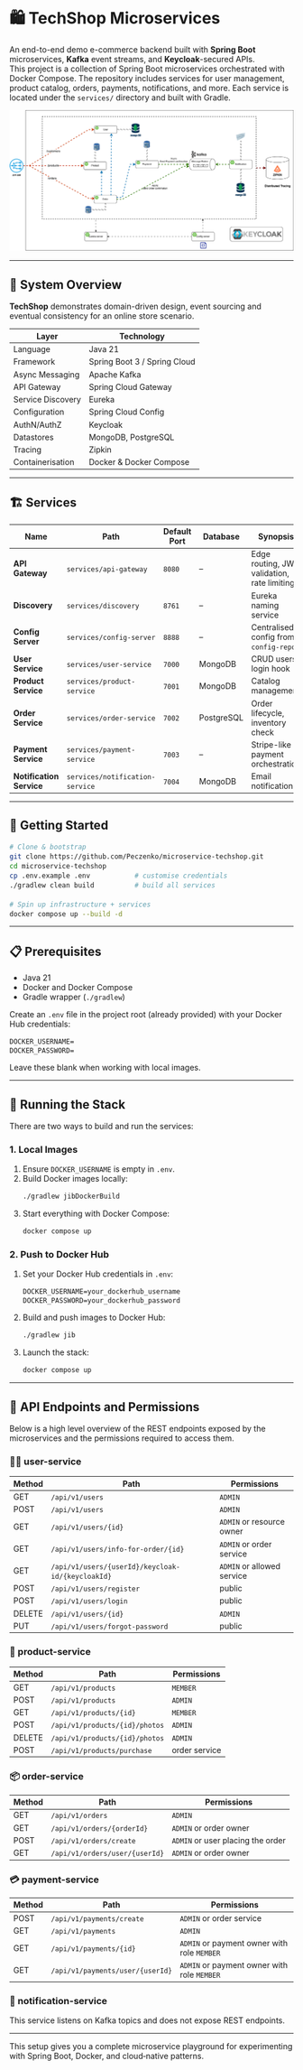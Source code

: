 # 🛍️ TechShop Microservices

An end-to-end demo e-commerce backend built with **Spring Boot** microservices, **Kafka** event streams, and **Keycloak**-secured APIs.  
This project is a collection of Spring Boot microservices orchestrated with Docker Compose. The repository includes services for user management, product catalog, orders, payments, notifications, and more. Each service is located under the `services/` directory and built with Gradle.

![Architecture Diagram](architecture.png)

---

## 📝 System Overview

**TechShop** demonstrates domain-driven design, event sourcing and eventual consistency for an online store scenario.

| Layer            | Technology                    |
|------------------|-------------------------------|
| Language         | Java 21                       |
| Framework        | Spring Boot 3 / Spring Cloud  |
| Async Messaging  | Apache Kafka                  |
| API Gateway      | Spring Cloud Gateway          |
| Service Discovery| Eureka                        |
| Configuration    | Spring Cloud Config           |
| AuthN/AuthZ      | Keycloak                      |
| Datastores       | MongoDB, PostgreSQL           |
| Tracing          | Zipkin                        |
| Containerisation | Docker & Docker Compose       |

---

## 🏗️ Services

| Name                     | Path                            | Default Port | Database   | Synopsis                                    |
|--------------------------|----------------------------------|--------------|------------|---------------------------------------------|
| **API Gateway**          | `services/api-gateway`           | `8080`       | –          | Edge routing, JWT validation, rate limiting |
| **Discovery**            | `services/discovery`             | `8761`       | –          | Eureka naming service                       |
| **Config Server**        | `services/config-server`         | `8888`       | –          | Centralised config from `config-repo`       |
| **User Service**         | `services/user-service`          | `7000`       | MongoDB    | CRUD users, login hook                      |
| **Product Service**      | `services/product-service`       | `7001`       | MongoDB    | Catalog management                          |
| **Order Service**        | `services/order-service`         | `7002`       | PostgreSQL | Order lifecycle, inventory check            |
| **Payment Service**      | `services/payment-service`       | `7003`       | –          | Stripe-like payment orchestration           |
| **Notification Service** | `services/notification-service`  | `7004`       | MongoDB    | Email notifications                         |

---

## 🚀 Getting Started

```bash
# Clone & bootstrap
git clone https://github.com/Peczenko/microservice-techshop.git
cd microservice-techshop
cp .env.example .env           # customise credentials
./gradlew clean build          # build all services

# Spin up infrastructure + services
docker compose up --build -d
```

---

## 📋 Prerequisites

- Java 21
- Docker and Docker Compose
- Gradle wrapper (`./gradlew`)

Create an `.env` file in the project root (already provided) with your Docker Hub credentials:

```env
DOCKER_USERNAME=
DOCKER_PASSWORD=
```

Leave these blank when working with local images.

---

## 🧰 Running the Stack

There are two ways to build and run the services:

### 1. Local Images

1. Ensure `DOCKER_USERNAME` is empty in `.env`.
2. Build Docker images locally:
   ```bash
   ./gradlew jibDockerBuild
   ```
3. Start everything with Docker Compose:
   ```bash
   docker compose up
   ```

### 2. Push to Docker Hub

1. Set your Docker Hub credentials in `.env`:
   ```env
   DOCKER_USERNAME=your_dockerhub_username
   DOCKER_PASSWORD=your_dockerhub_password
   ```
2. Build and push images to Docker Hub:
   ```bash
   ./gradlew jib
   ```
3. Launch the stack:
   ```bash
   docker compose up
   ```

---

## 📡 API Endpoints and Permissions

Below is a high level overview of the REST endpoints exposed by the microservices and the permissions required to access them.

### 🧑‍💼 user-service

| Method | Path                                              | Permissions                |
|--------|---------------------------------------------------|----------------------------|
| GET    | `/api/v1/users`                                   | `ADMIN`                    |
| POST   | `/api/v1/users`                                   | `ADMIN`                    |
| GET    | `/api/v1/users/{id}`                              | `ADMIN` or resource owner  |
| GET    | `/api/v1/users/info-for-order/{id}`               | `ADMIN` or order service   |
| GET    | `/api/v1/users/{userId}/keycloak-id/{keycloakId}` | `ADMIN` or allowed service |
| POST   | `/api/v1/users/register`                          | public                     |
| POST   | `/api/v1/users/login`                             | public                     |
| DELETE | `/api/v1/users/{id}`                              | `ADMIN`                    |
| PUT    | `/api/v1/users/forgot-password`                   | public                     |

### 🛒 product-service

| Method | Path                           | Permissions   |
|--------|--------------------------------|---------------|
| GET    | `/api/v1/products`             | `MEMBER`      |
| POST   | `/api/v1/products`             | `ADMIN`       |
| GET    | `/api/v1/products/{id}`        | `MEMBER`      |
| POST   | `/api/v1/products/{id}/photos` | `ADMIN`       |
| DELETE | `/api/v1/products/{id}/photos` | `ADMIN`       |
| POST   | `/api/v1/products/purchase`    | order service |

### 📦 order-service

| Method | Path                           | Permissions                       |
|--------|--------------------------------|-----------------------------------|
| GET    | `/api/v1/orders`               | `ADMIN`                           |
| GET    | `/api/v1/orders/{orderId}`     | `ADMIN` or order owner            |
| POST   | `/api/v1/orders/create`        | `ADMIN` or user placing the order |
| GET    | `/api/v1/orders/user/{userId}` | `ADMIN` or order owner            |

### 💳 payment-service

| Method | Path                             | Permissions                                 |
|--------|----------------------------------|---------------------------------------------|
| POST   | `/api/v1/payments/create`        | `ADMIN` or order service                    |
| GET    | `/api/v1/payments`               | `ADMIN`                                     |
| GET    | `/api/v1/payments/{id}`          | `ADMIN` or payment owner with role `MEMBER` |
| GET    | `/api/v1/payments/user/{userId}` | `ADMIN` or payment owner with role `MEMBER` |

### 📢 notification-service

This service listens on Kafka topics and does not expose REST endpoints.

---

This setup gives you a complete microservice playground for experimenting with Spring Boot, Docker, and cloud‑native patterns.
